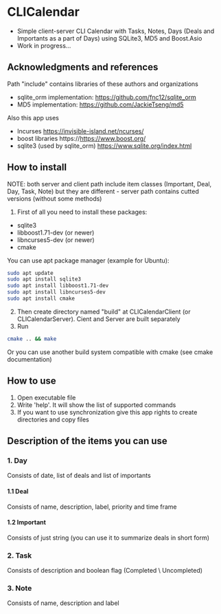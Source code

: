 # CLICalendar
* Simple client-server CLI Calendar with Tasks, Notes, Days (Deals and Importants as a part of Days) using SQLite3, MD5 and Boost.Asio
* Work in progress...

## Acknowledgments and references
Path "include" contains libraries of these authors and organizations

* sqlite_orm implementation: https://github.com/fnc12/sqlite_orm
* MD5        implementation: https://github.com/JackieTseng/md5

Also this app uses

* lncurses                     https://invisible-island.net/ncurses/
* boost libraries              https://https://www.boost.org/
* sqlite3 (used by sqlite_orm) https://www.sqlite.org/index.html

## How to install
NOTE: both server and client path include item classes (Important, Deal, Day, Task, Note) but they are different - server path contains cutted versions (without some methods)
1. First of all you need to install these packages:
* sqlite3
* libboost1.71-dev (or newer)
* libncurses5-dev (or newer)
* cmake

You can use apt package manager (example for Ubuntu):
```bash
sudo apt update
sudo apt install sqlite3
sudo apt install libboost1.71-dev
sudo apt install libncurses5-dev
sudo apt install cmake
```
2. Then create directory named "build" at CLICalendarClient (or CLICalendarServer). Cient and Server are built separately
3. Run
```bash
cmake .. && make
```
Or you can use another build system compatible with cmake (see cmake documentation)

## How to use
1. Open executable file
2. Write 'help'. It will show the list of supported commands
3. If you want to use synchronization give this app rights to create directories and copy files

## Description of the items you can use

### 1. Day
Consists of date, list of deals and list of importants
#### 1.1 Deal
Consists of name, description, label, priority and time frame
#### 1.2 Important
Consists of just string (you can use it to summarize deals in short form)

### 2. Task
Consists of description and boolean flag (Completed \ Uncompleted)

### 3. Note
Consists of name, description and label

	
